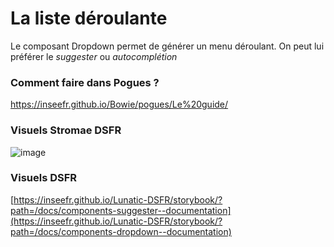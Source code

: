 # La liste déroulante

Le composant Dropdown permet de générer un menu déroulant.
On peut lui préférer le _suggester_ ou _autocomplétion_

### Comment faire dans Pogues ?

https://inseefr.github.io/Bowie/pogues/Le%20guide/

### Visuels Stromae DSFR

![image](https://github.com/InseeFr/Stromae/assets/71011059/9cdb5ae7-0a24-4aaf-aa5c-588cab163756)

### Visuels DSFR

[https://inseefr.github.io/Lunatic-DSFR/storybook/?path=/docs/components-suggester--documentation](https://inseefr.github.io/Lunatic-DSFR/storybook/?path=/docs/components-dropdown--documentation)
